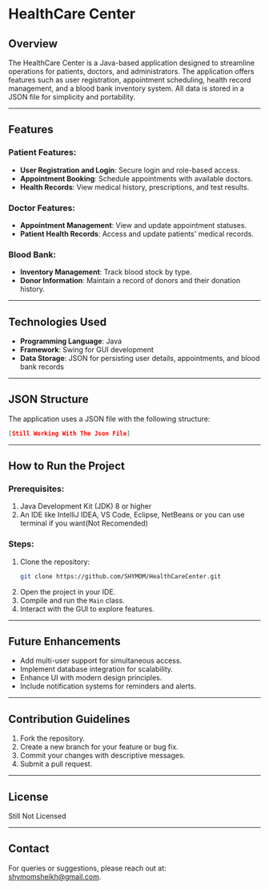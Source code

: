 # HealthCare Center

## Overview
The HealthCare Center is a Java-based application designed to streamline operations for patients, doctors, and administrators. The application offers features such as user registration, appointment scheduling, health record management, and a blood bank inventory system. All data is stored in a JSON file for simplicity and portability.

---

## Features

### Patient Features:
- **User Registration and Login**: Secure login and role-based access.
- **Appointment Booking**: Schedule appointments with available doctors.
- **Health Records**: View medical history, prescriptions, and test results.

### Doctor Features:
- **Appointment Management**: View and update appointment statuses.
- **Patient Health Records**: Access and update patients' medical records.

### Blood Bank:
- **Inventory Management**: Track blood stock by type.
- **Donor Information**: Maintain a record of donors and their donation history.

---

## Technologies Used
- **Programming Language**: Java
- **Framework**: Swing for GUI development
- **Data Storage**: JSON for persisting user details, appointments, and blood bank records

---

## JSON Structure
The application uses a JSON file with the following structure:
```json
[Still Working With The Json File]
```

---

## How to Run the Project

### Prerequisites:
1. Java Development Kit (JDK) 8 or higher
2. An IDE like IntelliJ IDEA, VS Code, Eclipse, NetBeans or you can use terminal if you want(Not Recomended)

### Steps:
1. Clone the repository:
   ```bash
   git clone https://github.com/SHYMOM/HealthCareCenter.git
   ```
2. Open the project in your IDE.
3. Compile and run the `Main` class.
4. Interact with the GUI to explore features.

---

## Future Enhancements
- Add multi-user support for simultaneous access.
- Implement database integration for scalability.
- Enhance UI with modern design principles.
- Include notification systems for reminders and alerts.

---

## Contribution Guidelines
1. Fork the repository.
2. Create a new branch for your feature or bug fix.
3. Commit your changes with descriptive messages.
4. Submit a pull request.

---

## License
Still Not Licensed

---

## Contact
For queries or suggestions, please reach out at: [shymomsheikh@gmail.com](mailto:shymomsheikh@gmail.com).
